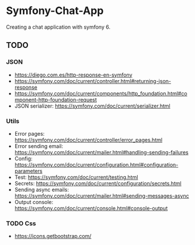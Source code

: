 # Symfony-Chat-App

Creating a chat application with symfony 6.

## TODO

### JSON

- https://diego.com.es/http-response-en-symfony
- https://symfony.com/doc/current/controller.html#returning-json-response
- https://symfony.com/doc/current/components/http_foundation.html#component-http-foundation-request
- JSON serializer: https://symfony.com/doc/current/serializer.html

### Utils

- Error pages: https://symfony.com/doc/current/controller/error_pages.html
- Error sending email: https://symfony.com/doc/current/mailer.html#handling-sending-failures
- Config: https://symfony.com/doc/current/configuration.html#configuration-parameters
- Test: https://symfony.com/doc/current/testing.html
- Secrets: https://symfony.com/doc/current/configuration/secrets.html
- Sending async emails: https://symfony.com/doc/current/mailer.html#sending-messages-async
- Output console: https://symfony.com/doc/current/console.html#console-output

### TODO Css

- https://icons.getbootstrap.com/
